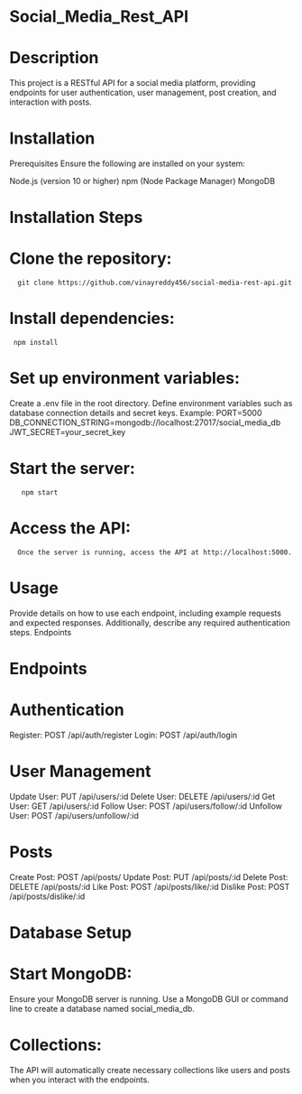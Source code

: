 
# Social_Media_Rest_API

# Description
This project is a RESTful API for a social media platform, providing endpoints for user authentication, user management, post creation, and interaction with posts.

# Installation
Prerequisites
Ensure the following are installed on your system:

   Node.js (version 10 or higher)
   npm (Node Package Manager)
   MongoDB
 # Installation Steps
  # Clone the repository:
      git clone https://github.com/vinayreddy456/social-media-rest-api.git
    
 #  Install dependencies:
     npm install

# Set up environment variables:

Create a .env file in the root directory.
Define environment variables such as database connection details and secret keys. Example:
           PORT=5000
           DB_CONNECTION_STRING=mongodb://localhost:27017/social_media_db JWT_SECRET=your_secret_key

# Start the server:
       npm start
  # Access the API:
      Once the server is running, access the API at http://localhost:5000.
# Usage
Provide details on how to use each endpoint, including example requests and expected responses. Additionally, describe any required authentication steps.
Endpoints

# Endpoints
# Authentication
 Register: POST /api/auth/register
 Login: POST /api/auth/login
 
# User Management
Update User: PUT /api/users/:id
Delete User: DELETE /api/users/:id
Get User: GET /api/users/:id
Follow User: POST /api/users/follow/:id
Unfollow User: POST /api/users/unfollow/:id

# Posts
Create Post: POST /api/posts/
Update Post: PUT /api/posts/:id
Delete Post: DELETE /api/posts/:id
Like Post: POST /api/posts/like/:id
Dislike Post: POST /api/posts/dislike/:id


# Database Setup
# Start MongoDB:

Ensure your MongoDB server is running.
Use a MongoDB GUI or command line to create a database named social_media_db.
# Collections:
The API will automatically create necessary collections like users and posts when you interact with the endpoints.
